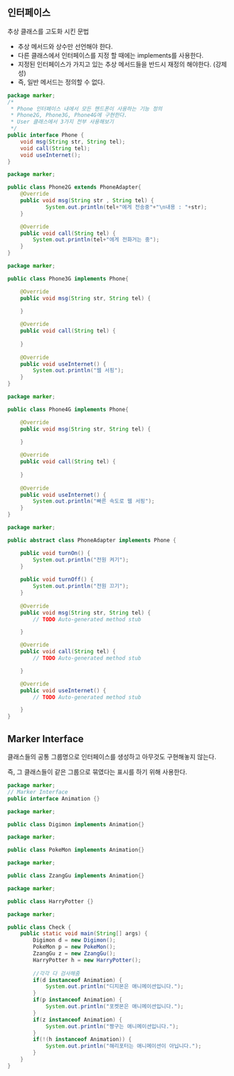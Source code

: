 ## 인터페이스
> 

추상 클래스를 고도화 시킨 문법

- 추상 메서드와 상수만 선언해야 한다.
- 다른 클래스에서 인터페이스를 지정 할 때에는 implements를 사용한다.
- 지정된 인터페이스가 가지고 있는 추상 메서드들을 반드시 재정의 해야한다. (강제성)
- 즉, 일반 메서드는 정의할 수 없다.

```java
package marker;
/*
 * Phone 인터페이스 내에서 모든 핸드폰이 사용하는 기능 정의
 * Phone2G, Phone3G, Phone4G에 구현한다.
 * User 클래스에서 3가지 전부 사용해보기
 */
public interface Phone {
	void msg(String str, String tel);
	void call(String tel);
	void useInternet();
}
```

```java
package marker;

public class Phone2G extends PhoneAdapter{
	@Override
	public void msg(String str , String tel) {
			System.out.println(tel+"에게 전송중"+"\n내용 : "+str);
	}

	@Override
	public void call(String tel) {
		System.out.println(tel+"에게 전화거는 중");
	}
}
```

```java
package marker;

public class Phone3G implements Phone{

	@Override
	public void msg(String str, String tel) {
		
	}

	@Override
	public void call(String tel) {
		
	}
	
	@Override
	public void useInternet() {
		System.out.println("웹 서핑");
	}
}
```

```java
package marker;

public class Phone4G implements Phone{

	@Override
	public void msg(String str, String tel) {
		
	}

	@Override
	public void call(String tel) {
		
	}
	
	@Override
	public void useInternet() {
		System.out.println("빠른 속도로 웹 서핑");
	}
}
```

```java
package marker;

public abstract class PhoneAdapter implements Phone {

	public void turnOn() {
		System.out.println("전원 켜기");
	}
	
	public void turnOff() {
		System.out.println("전원 끄기");
	}
	
	@Override
	public void msg(String str, String tel) {
		// TODO Auto-generated method stub

	}

	@Override
	public void call(String tel) {
		// TODO Auto-generated method stub

	}

	@Override
	public void useInternet() {
		// TODO Auto-generated method stub

	}
}
```
## Marker Interface

클래스들의 공통 그룹명으로 인터페이스를 생성하고 아무것도 구현해놓지 않는다.

즉, 그 클래스들이 같은 그룹으로 묶였다는 표시를 하기 위해 사용한다.

```java
package marker;
// Marker Interface
public interface Animation {}
```

```java
package marker;

public class Digimon implements Animation{}
```

```java
package marker;

public class PokeMon implements Animation{}
```

```java
package marker;

public class ZzangGu implements Animation{}
```

```java
package marker;

public class HarryPotter {}
```

```java
package marker;

public class Check {
	public static void main(String[] args) {
		Digimon d = new Digimon();
		PokeMon p = new PokeMon();
		ZzangGu z = new ZzangGu();
		HarryPotter h = new HarryPotter();
		
		//각각 다 검사해줌
		if(d instanceof Animation) {
			System.out.println("디지몬은 애니메이션입니다.");
		}
		if(p instanceof Animation) {
			System.out.println("포켓몬은 애니메이션입니다.");
		}
		if(z instanceof Animation) {
			System.out.println("짱구는 애니메이션입니다.");
		}
		if(!(h instanceof Animation)) {
			System.out.println("해리포터는 애니메이션이 아닙니다.");
		}
	}
}
```
